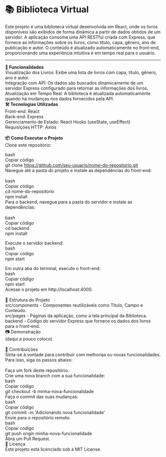 <h1> 📚 Biblioteca Virtual </h1>
Este projeto é uma biblioteca virtual desenvolvida em React, onde os livros disponíveis são exibidos de forma dinâmica a partir de dados obtidos de um servidor. A aplicação consome uma API RESTful criada com Express, que fornece as informações sobre os livros, como título, capa, gênero, ano de publicação e autor. O conteúdo é atualizado automaticamente no front-end, proporcionando uma experiência intuitiva e em tempo real para o usuário.
<br>
<hr>
<b>🚀 Funcionalidades</b> <br>
Visualização dos Livros: Exibe uma lista de livros com capa, título, gênero, ano e autor. <br>
Integração com API: Os dados são buscados dinamicamente de um servidor Express configurado para retornar as informações dos livros. <br>
Atualização em Tempo Real: A biblioteca é atualizada automaticamente quando há mudanças nos dados fornecidos pela API. <br>
<b> 🛠️ Tecnologias Utilizadas </b> <br>
Front-end: React <br>
Back-end: Express <br>
Gerenciamento de Estado: React Hooks (useState, useEffect) <br>
Requisições HTTP: Axios <br>
<br>
<b> 📦 Como Executar o Projeto </b> <br>
Clone este repositório: <br>

bash <br>
Copiar código<br>
git clone https://github.com/seu-usuario/nome-do-repositorio.git<br>
Navegue até a pasta do projeto e instale as dependências do front-end:<br>
<br>
bash<br>
Copiar código<br>
cd nome-do-repositorio<br>
npm install<br>
Para o backend, navegue para a pasta do servidor e instale as dependências:<br>
<br>
bash<br>
Copiar código<br>
cd backend <br>
npm install <br>

Execute o servidor backend: <br>
bash <br>
Copiar código <br>
npm start <br>

Em outra aba do terminal, execute o front-end: <br>
bash <br>
Copiar código <br>
npm start <br>
Acesse o projeto em http://localhost:4000. <br>
<br>
📝 Estrutura do Projeto <br>
src/components - Componentes reutilizáveis como Título, Campo e Conteúdo. <br>
src/pages - Páginas da aplicação, como a tela principal da Biblioteca. <br>
backend - Código do servidor Express que fornece os dados dos livros para o front-end. <br>
📷 Demonstração  <br>
(daqui a pouco coloco) <br>
<br>
🤝 Contribuições <br>
Sinta-se à vontade para contribuir com melhorias ou novas funcionalidades. Para isso, siga os passos abaixo: <br>
<br>
Faça um fork deste repositório. <br>
Crie uma nova branch com a sua funcionalidade: <br>
bash <br>
Copiar código <br>
git checkout -b minha-nova-funcionalidade <br>
Faça o commit das suas mudanças: <br>
bash <br>
Copiar código <br>
git commit -m 'Adicionando nova funcionalidade' <br>
Envie para o repositório remoto: <br>
bash <br>
Copiar código <br>
git push origin minha-nova-funcionalidade <br>
Abra um Pull Request. <br>
📜 Licença <br>
Este projeto está licenciado sob a MIT License. <br>
